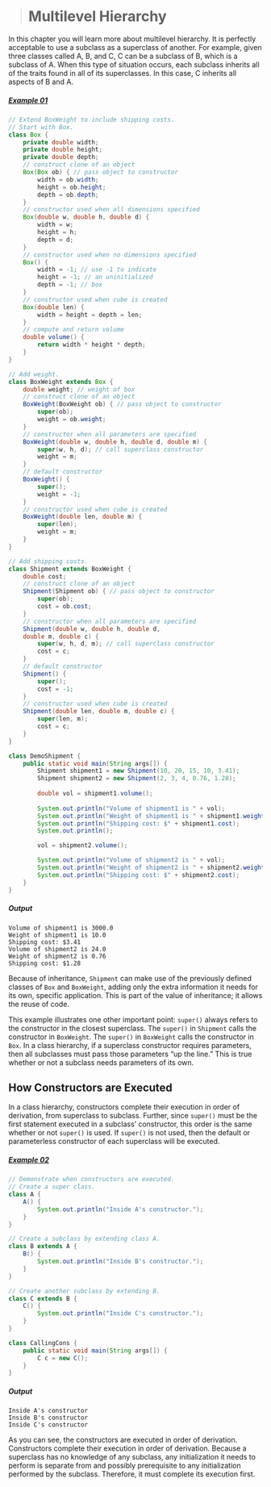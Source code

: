 ># Multilevel Hierarchy

In this chapter you will learn more about multilevel hierarchy. It is perfectly acceptable to use a subclass as a superclass of another. For example, given three classes called A, B, and C, C can be a subclass of B, which is a subclass of A. When this type of situation occurs, each subclass inherits all of the traits found in all of its superclasses. In this case, C inherits all aspects of B and A.

##### [Example 01](../20-Examples/10-Inheritance/03-Multilevel-Hierarchy/Example-01/)

```java
// Extend BoxWeight to include shipping costs.
// Start with Box.
class Box {
    private double width;
    private double height;
    private double depth;
    // construct clone of an object
    Box(Box ob) { // pass object to constructor
        width = ob.width;
        height = ob.height;
        depth = ob.depth;
    }
    // constructor used when all dimensions specified
    Box(double w, double h, double d) {
        width = w;
        height = h;
        depth = d;
    }
    // constructor used when no dimensions specified
    Box() {
        width = -1; // use -1 to indicate
        height = -1; // an uninitialized
        depth = -1; // box
    }
    // constructor used when cube is created
    Box(double len) {
        width = height = depth = len;
    }
    // compute and return volume
    double volume() {
        return width * height * depth;
    }
}
```

```java
// Add weight.
class BoxWeight extends Box {
    double weight; // weight of box
    // construct clone of an object
    BoxWeight(BoxWeight ob) { // pass object to constructor
        super(ob);
        weight = ob.weight;
    }
    // constructor when all parameters are specified
    BoxWeight(double w, double h, double d, double m) {
        super(w, h, d); // call superclass constructor
        weight = m;
    }
    // default constructor
    BoxWeight() {
        super();
        weight = -1;
    }
    // constructor used when cube is created
    BoxWeight(double len, double m) {
        super(len);
        weight = m;
    }
}
```

```java
// Add shipping costs.
class Shipment extends BoxWeight {
    double cost;
    // construct clone of an object
    Shipment(Shipment ob) { // pass object to constructor
        super(ob);
        cost = ob.cost;
    }
    // constructor when all parameters are specified
    Shipment(double w, double h, double d,
    double m, double c) {
        super(w, h, d, m); // call superclass constructor
        cost = c;
    }
    // default constructor
    Shipment() {
        super();
        cost = -1;
    }
    // constructor used when cube is created
    Shipment(double len, double m, double c) {
        super(len, m);
        cost = c;
    }
}
```

```java
class DemoShipment {
    public static void main(String args[]) {
        Shipment shipment1 = new Shipment(10, 20, 15, 10, 3.41);
        Shipment shipment2 = new Shipment(2, 3, 4, 0.76, 1.28);
        
        double vol = shipment1.volume();
        
        System.out.println("Volume of shipment1 is " + vol);
        System.out.println("Weight of shipment1 is " + shipment1.weight);
        System.out.println("Shipping cost: $" + shipment1.cost);
        System.out.println();

        vol = shipment2.volume();

        System.out.println("Volume of shipment2 is " + vol);
        System.out.println("Weight of shipment2 is " + shipment2.weight);
        System.out.println("Shipping cost: $" + shipment2.cost);
    }
}
```

##### Output

    Volume of shipment1 is 3000.0
    Weight of shipment1 is 10.0
    Shipping cost: $3.41
    Volume of shipment2 is 24.0
    Weight of shipment2 is 0.76
    Shipping cost: $1.28

Because of inheritance, `Shipment` can make use of the previously defined classes of `Box` and `BoxWeight`, adding only the extra information it needs for its own, specific application. This is part of the value of inheritance; it allows the reuse of code.

This example illustrates one other important point: `super()` always refers to the constructor in the closest superclass. The `super()` in `Shipment` calls the constructor in `BoxWeight`. The `super()` in `BoxWeight` calls the constructor in `Box`. In a class hierarchy, if a superclass constructor requires parameters, then all subclasses must pass those parameters “up the line.” This is true whether or not a subclass needs parameters of its own.

## How Constructors are Executed

In a class hierarchy, constructors complete their execution in order of derivation, from superclass to subclass. Further, since `super()` must be the first statement executed in a subclass’ constructor, this order is the same whether or not `super()` is used. If `super()` is not used, then the default or parameterless constructor of each superclass will be executed.

##### [Example 02](../20-Examples/10-Inheritance/03-Multilevel-Hierarchy/Example-02/)

```java
// Demonstrate when constructors are executed.
// Create a super class.
class A {
    A() {
        System.out.println("Inside A's constructor.");
    }
}
```

```java
// Create a subclass by extending class A.
class B extends A {
    B() {
        System.out.println("Inside B's constructor.");
    }
}
```

```java
// Create another subclass by extending B.
class C extends B {
    C() {
        System.out.println("Inside C's constructor.");
    }
}
```

```java
class CallingCons {
    public static void main(String args[]) {
        C c = new C();
    }
}
```

##### Output

    Inside A's constructor
    Inside B's constructor
    Inside C's constructor

As you can see, the constructors are executed in order of derivation. Constructors complete their execution in order of derivation. Because a superclass has no knowledge of any subclass, any initialization it needs to perform is separate from and possibly prerequisite to any initialization performed by the subclass. Therefore, it must complete its execution first.